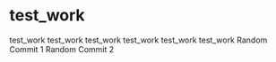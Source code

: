# test_work
test_work test_work test_work test_work test_work test_work
Random Commit 1
Random Commit 2
